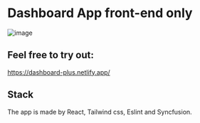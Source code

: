 # Dashboard App front-end only
![image](https://user-images.githubusercontent.com/80544907/179362830-6513c07e-40fe-4698-80cd-82b3c4bb778b.png)


## Feel free to try out:
https://dashboard-plus.netlify.app/

## Stack
The app is made by React, Tailwind css, Eslint and Syncfusion.
